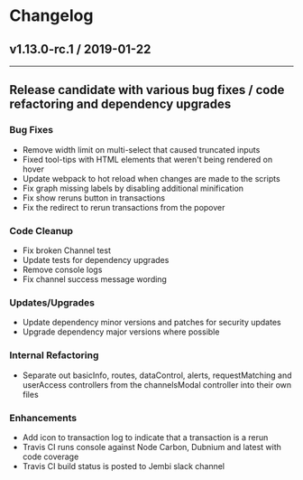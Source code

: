 # Changelog

## v1.13.0-rc.1 / 2019-01-22

---

## Release candidate with various bug fixes / code refactoring and dependency upgrades

### Bug Fixes

* Remove width limit on multi-select that caused truncated inputs
* Fixed tool-tips with HTML elements that weren't being rendered on hover
* Update webpack to hot reload when changes are made to the scripts
* Fix graph missing labels by disabling additional minification
* Fix show reruns button in transactions
* Fix the redirect to rerun transactions from the popover

### Code Cleanup

* Fix broken Channel test
* Update tests for dependency upgrades
* Remove console logs
* Fix channel success message wording

### Updates/Upgrades

* Update dependency minor versions and patches for security updates
* Upgrade dependency major versions where possible

### Internal Refactoring

* Separate out basicInfo, routes, dataControl, alerts, requestMatching and userAccess controllers from the channelsModal controller into their own files

### Enhancements

* Add icon to transaction log to indicate that a transaction is a rerun
* Travis CI runs console against Node Carbon, Dubnium and latest with code coverage
* Travis CI build status is posted to Jembi slack channel
